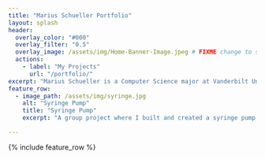 ```yaml
---
title: "Marius Schueller Portfolio"
layout: splash
header:
  overlay_color: "#000"
  overlay_filter: "0.5"
  overlay_image: /assets/img/Home-Banner-Image.jpeg # FIXME change to something else
  actions:
    - label: "My Projects"
      url: "/portfolio/"
excerpt: "Marius Schueller is a Computer Science major at Vanderbilt University."
feature_row: 
  - image_path: /assets/img/syringe.jpg
    alt: "Syringe Pump"
    title: "Syringe Pump"
    excerpt: "A group project where I built and created a syringe pump." 

---
```


{% include feature_row %}

